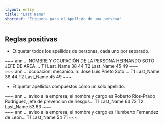 ```yaml
---
layout: entry
title: "Last Name"
shortdef: "Etiqueta para el Apellido de una persona"
---
```


## Reglas positivas

* Etiquetar todos los apellidos de personas, cada uno por separado.


<div class="annotation-correct" markdown="1">
~~~ ann
... NOMBRE Y OCUPACIÓN DE LA PERSONA HERNANDO SOTO JEFE DE AREA …
T1 Last_Name 38 44 
T2 Last_Name 45 49 
~~~
</div>

<div class="annotation-correct" markdown="1">
~~~ ann
... ocupacion: mecanico. n: Jose Luis Prieto Soto …
T1 Last_Name 38 44 
T2 Last_Name 45 49 
~~~
</div>

* Etiquetar apellidos compuestos cómo un sólo apellido.

<div class="annotation-correct" markdown="1">
~~~ ann
... aviso a la empresa, el nombre y cargo es Roberto Ríos-Prado Rodríguez, jefe de prevencion de riesgos...
T1 Last_Name 64 73 
T2 Last_Name 53 63 
~~~
</div>

<div class="annotation-correct" markdown="1">
~~~ ann
... aviso a la empresa, el nombre y cargo es Humberto Fernandez de León...
T1 Last_Name 54 71 
~~~
</div>

